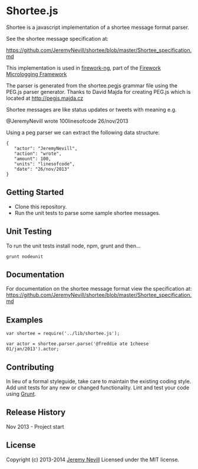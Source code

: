 # Shortee.js

Shortee is a javascript implementation of a shortee message format parser.

See the shortee message specification at:

  https://github.com/JeremyNevill/shortee/blob/master/Shortee_specification.md

This implementation is used in [firework-ng](https://github.com/JeremyNevill/firework-ng), part of the [Firework Micrologging Framework](https://github.com/JeremyNevill/firework)


The parser is generated from the shortee.pegjs grammar file using the PEG.js parser generator.
Thanks to David Majda for creating PEG.js which is located at http://pegjs.majda.cz

Shortee messages are like status updates or tweets with meaning e.g.

@JeremyNevill wrote 100linesofcode 26/nov/2013

Using a peg parser we can extract the following data structure:

```
{
   "actor": "JeremyNevill",
   "action": "wrote",
   "amount": 100,
   "units": "linesofcode",
   "date": "26/nov/2013"
}
```


## Getting Started
* Clone this repository.
* Run the unit tests to parse some sample shortee messages.


## Unit Testing
To run the unit tests install node, npm, grunt and then...

```
grunt nodeunit
```


## Documentation
For documentation on the shortee message format view the specification at:
https://github.com/JeremyNevill/shortee/blob/master/Shortee_specification.md


## Examples

```
var shortee = require('../lib/shortee.js');

var actor = shortee.parser.parse('@freddie ate 1cheese 01/jan/2013').actor;
```

## Contributing
In lieu of a formal styleguide, take care to maintain the existing coding style. Add unit tests for any new or changed functionality. Lint and test your code using [Grunt](http://gruntjs.com/).

## Release History
Nov 2013 - Project start

## License
Copyright (c) 2013-2014 [Jeremy Nevill](http://nevill.net)
Licensed under the MIT license.
